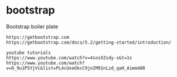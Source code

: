# bootstrap
Bootstrap boiler plate

```
https://getbootstrap.com
https://getbootstrap.com/docs/5.2/getting-started/introduction/
```
```
youtube tutorials
https://www.youtube.com/watch?v=4sosXZsdy-s&t=1s
https://www.youtube.com/watch?v=O_9u1P5YjVc&list=PL4cUxeGkcC9joIM91nLzd_qaH_AimmdAR
```
